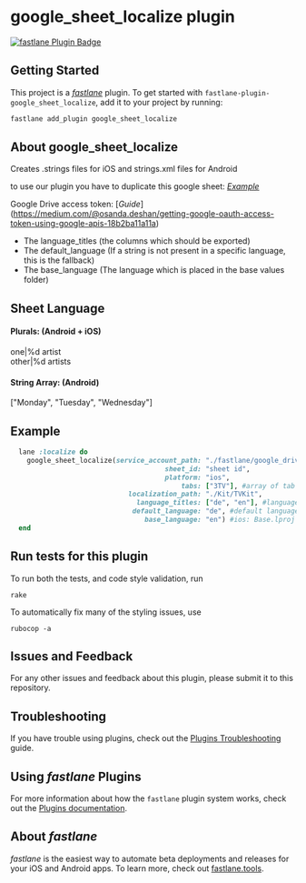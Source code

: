 # google_sheet_localize plugin

[![fastlane Plugin Badge](https://rawcdn.githack.com/fastlane/fastlane/master/fastlane/assets/plugin-badge.svg)](https://rubygems.org/gems/fastlane-plugin-google_sheet_localize)

## Getting Started

This project is a [_fastlane_](https://github.com/fastlane/fastlane) plugin. To get started with `fastlane-plugin-google_sheet_localize`, add it to your project by running:

```bash
fastlane add_plugin google_sheet_localize
```

## About google_sheet_localize

Creates .strings files for iOS and strings.xml files for Android

to use our plugin you have to duplicate this google sheet: [_Example_](https://docs.google.com/spreadsheets/d/1fwRj1ZFPu2XlrDqkaqmIpJulqR5OVFEZnN35a9v37yc/edit?usp=sharing) 

Google Drive access token: [_Guide_] (https://medium.com/@osanda.deshan/getting-google-oauth-access-token-using-google-apis-18b2ba11a11a)

* The language_titles (the columns which should be exported)
* The default_language (If a string is not present in a specific language, this is the fallback)
* The base_language (The language which is placed in the base values folder)

## Sheet Language 

#### Plurals: (Android + iOS)
one|%d artist  
other|%d artists

#### String Array: (Android)
["Monday", "Tuesday", "Wednesday"]

## Example

```ruby
  lane :localize do
    google_sheet_localize(service_account_path: "./fastlane/google_drive_credentials.json",
                                      sheet_id: "sheet id",
                                      platform: "ios",
                                          tabs: ["3TV"], #array of tab titles in google sheet
                             localization_path: "./Kit/TVKit",
                               language_titles: ["de", "en"], #language titles in google sheet
                              default_language: "de", #default language for google sheet
                                 base_language: "en") #ios: Base.lproj android: values 
  end
```


## Run tests for this plugin

To run both the tests, and code style validation, run

```
rake
```

To automatically fix many of the styling issues, use
```
rubocop -a
```

## Issues and Feedback

For any other issues and feedback about this plugin, please submit it to this repository.

## Troubleshooting

If you have trouble using plugins, check out the [Plugins Troubleshooting](https://docs.fastlane.tools/plugins/plugins-troubleshooting/) guide.

## Using _fastlane_ Plugins

For more information about how the `fastlane` plugin system works, check out the [Plugins documentation](https://docs.fastlane.tools/plugins/create-plugin/).

## About _fastlane_

_fastlane_ is the easiest way to automate beta deployments and releases for your iOS and Android apps. To learn more, check out [fastlane.tools](https://fastlane.tools).

